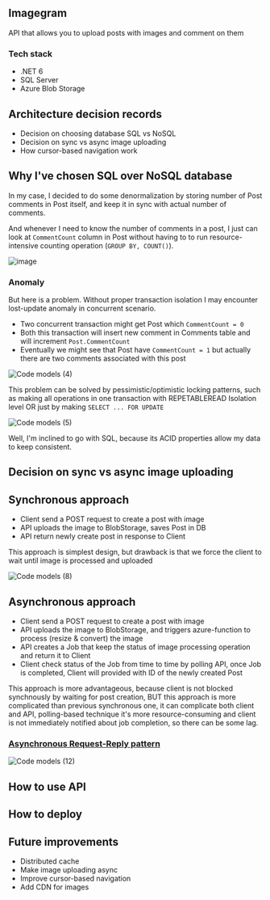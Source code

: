 ## Imagegram

API that allows you to upload posts with images and comment on them

### Tech stack
- .NET 6 
- SQL Server
- Azure Blob Storage

## Architecture decision records
- Decision on choosing database SQL vs NoSQL
- Decision on sync vs async image uploading
- How cursor-based navigation work


## Why I've chosen SQL over NoSQL database

In my case, I decided to do some denormalization by storing number of Post comments in Post itself, and keep it in sync with actual number of comments.

And whenever I need to know the number of comments in a post, I just can look at `CommentCount` column in Post without having to to run resource-intensive counting operation (`GROUP BY, COUNT()`).

![image](https://user-images.githubusercontent.com/36125138/199615492-78fae1c6-ae88-4a95-8fbd-4fb18f7922a4.png)

### Anomaly

But here is a problem. Without proper transaction isolation I may encounter lost-update anomaly in concurrent scenario.

- Two concurrent transaction might get Post which `CommentCount = 0`
- Both this transaction will insert new comment in Comments table and will increment `Post.CommentCount`
- Eventually we might see that Post have `CommentCount = 1` but actually there are two comments associated with this post

![Code models (4)](https://user-images.githubusercontent.com/36125138/199616261-fd2a1ef5-43c6-46d3-a77f-819b5fc31964.jpg)

This problem can be solved by pessimistic/optimistic locking patterns, such as making all operations in one transaction with REPETABLEREAD Isolation level OR just by making `SELECT ... FOR UPDATE`

![Code models (5)](https://user-images.githubusercontent.com/36125138/199618243-237e54d3-bab0-4be2-a57a-de0cf44fb600.jpg)

Well, I'm inclined to go with SQL, because its ACID properties allow my data to keep consistent.



## Decision on sync vs async image uploading

## Synchronous approach

- Client send a POST request to create a post with image
- API uploads the image to BlobStorage, saves Post in DB
- API return newly create post in response to Client

This approach is simplest design, but drawback is that we force the client to wait until image is processed and uploaded 

![Code models (8)](https://user-images.githubusercontent.com/36125138/199660965-6bfaf902-215e-40d5-9a0c-2d9636952a7b.jpg)


## Asynchronous approach

- Client send a POST request to create a post with image
- API uploads the image to BlobStorage, and triggers azure-function to process (resize & convert) the image
- API creates a Job that keep the status of image processing operation and return it to Client
- Client check status of the Job from time to time by polling API, once Job is completed, Client will provided with ID of the newly created Post

This approach is more advantageous, because client is not blocked synchnously by waiting for post creation, 
BUT this approach is more complicated than previous synchronous one, it can complicate both client and API, polling-based technique it's more resource-consuming and client is not immediately notified about job completion, so there can be some lag.

### [Asynchronous Request-Reply pattern](https://learn.microsoft.com/en-us/azure/architecture/patterns/async-request-reply)


![Code models (12)](https://user-images.githubusercontent.com/36125138/199669459-f4e03f9c-3325-4500-a5c6-b23e58627f51.jpg)




## How to use API


## How to deploy


## Future improvements
- Distributed cache
- Make image uploading async
- Improve cursor-based navigation
- Add CDN for images

